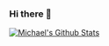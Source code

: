 ### Hi there 👋


[![Michael's Github Stats](https://github-readme-stats.vercel.app/api?username=Djura22)](https://github.com/Djura22/github-readme-stats)

<!--
**Djura22/Djura22** is a ✨ _special_ ✨ repository because its `README.md` (this file) appears on your GitHub profile.

Here are some ideas to get you started:

- 🔭 I’m currently working on ...
- 🌱 I’m currently learning ...
- 👯 I’m looking to collaborate on ...
- 🤔 I’m looking for help with ...
- 💬 Ask me about ...
- 📫 How to reach me: ...
- 😄 Pronouns: ...
- ⚡ Fun fact: ...
-->
